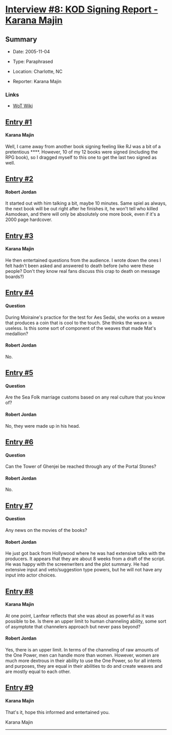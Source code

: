 # [Interview #8: KOD Signing Report - Karana Majin](https://www.theoryland.com/intvmain.php?i=8)

## Summary

- Date: 2005-11-04

- Type: Paraphrased

- Location: Charlotte, NC

- Reporter: Karana Majin

### Links

- [WoT Wiki](http://wot.wikia.com/wiki/Charlotte,_NC_KoD_signing,_4_November_2005_-_report_by_Karana_Majin)


## [Entry #1](https://www.theoryland.com/intvmain.php?i=8#1)

#### Karana Majin

Well, I came away from another book signing feeling like RJ was a bit of a pretentious \*\*\*\*. However, 10 of my 12 books were signed (including the RPG book), so I dragged myself to this one to get the last two signed as well.

## [Entry #2](https://www.theoryland.com/intvmain.php?i=8#2)

#### Robert Jordan

It started out with him talking a bit, maybe 10 minutes. Same spiel as always, the next book will be out right after he finishes it, he won't tell who killed Asmodean, and there will only be absolutely one more book, even if it's a 2000 page hardcover.

## [Entry #3](https://www.theoryland.com/intvmain.php?i=8#3)

#### Karana Majin

He then entertained questions from the audience. I wrote down the ones I felt hadn't been asked and answered to death before (who were these people? Don't they know real fans discuss this crap to death on message boards?)

## [Entry #4](https://www.theoryland.com/intvmain.php?i=8#4)

#### Question

During Moiraine's practice for the test for Aes Sedai, she works on a weave that produces a coin that is cool to the touch. She thinks the weave is useless. Is this some sort of component of the weaves that made Mat's medallion?

#### Robert Jordan

No.

## [Entry #5](https://www.theoryland.com/intvmain.php?i=8#5)

#### Question

Are the Sea Folk marriage customs based on any real culture that you know of?

#### Robert Jordan

No, they were made up in his head.

## [Entry #6](https://www.theoryland.com/intvmain.php?i=8#6)

#### Question

Can the Tower of Ghenjei be reached through any of the Portal Stones?

#### Robert Jordan

No.

## [Entry #7](https://www.theoryland.com/intvmain.php?i=8#7)

#### Question

Any news on the movies of the books?

#### Robert Jordan

He just got back from Hollywood where he was had extensive talks with the producers. It appears that they are about 8 weeks from a draft of the script. He was happy with the screenwriters and the plot summary. He had extensive input and veto/suggestion type powers, but he will not have any input into actor choices.

## [Entry #8](https://www.theoryland.com/intvmain.php?i=8#8)

#### Karana Majin

At one point, Lanfear reflects that she was about as powerful as it was possible to be. Is there an upper limit to human channeling ability, some sort of asymptote that channelers approach but never pass beyond?

#### Robert Jordan

Yes, there is an upper limit. In terms of the channeling of raw amounts of the One Power, men can handle more than women. However, women are much more dextrous in their ability to use the One Power, so for all intents and purposes, they are equal in their abilities to do and create weaves and are mostly equal to each other.

## [Entry #9](https://www.theoryland.com/intvmain.php?i=8#9)

#### Karana Majin

That's it, hope this informed and entertained you.

Karana Majin


---


